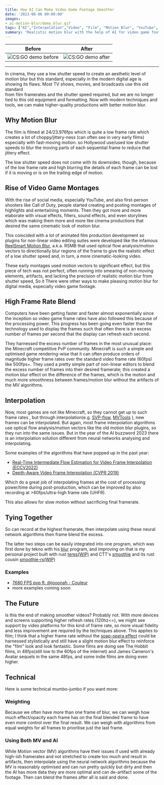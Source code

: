 ```yaml
---
title: How AI Can Make Video Game Footage Smoother
date: '2023-08-06 09:00:00'
images:
- ai-motion-blur/demo_blur.gif
tags: ["AI","Interpolation","Video", "Film", "Motion Blur", "YouTube", "Gaming"]
summary: "Realistic motion blur with the help of AI for video game footage."
---
```


| Before | After |
| --- | --- |
|![CS:GO demo before](demo.gif)| ![CS:GO demo after](demo_blur.gif) |

---

In cinema, they use a low shutter speed to create an 
aesthetic level of motion blur but this standard, especially 
in the modern digital age is showing its flaws. 
Most TV shows, movies, and broadcasts use this old standard  
from film framerates and the shutter speed required, but we are no longer 
tied to this old equipment and formatting. Now with modern techniques and tools,
we can make higher-quality productions with better motion blur.

## Why Motion Blur

The film is filmed at 24/23.976fps which is quite a low frame rate
which creates a lot of choppy/jittery-ness (can often see in very early films)
especially with fast-moving motion.
so Hollywood use/used low shutter speeds to blur the moving parts of
each sequential frame to reduce that jittery effect.

The low shutter speed does not come with its downsides, though, because of the low frame rate and high blurring
the details of each frame can be lost if it is moving or is on the trailing edge of motion.

## Rise of Video Game Montages

With the rise of social media, especially YouTube, and also first-person shooters like
Call of Duty, people started creating and posting montages of highlights and entertaining moments.
Then they got more and more elaborate with visual effects, filters, sound effects, and even storylines
which was making them more and more like cinema productions that desired the same cinematic
look of motion blur. 

This coincided with a lot of animated film production development so 
plugins for non-linear video editing suites were developed like the infamous [ReelSmart Motion Blur](https://revisionfx.com/products/rsmb/), a.k.a. RSMB 
that used optical flow analysis/motion vectors to directionally blur regions of the frame to give the realistic effect of a low shutter speed
and, in turn, a more cinematic-looking video.

These early montages used motion vectors to significant effect, but this piece of tech was not perfect, often running into smearing of non-moving 
elements, artifacts, and lacking the precision of realistic motion blur from shutter speed, So it 
There were other ways to make pleasing motion blur for digital media, especially video game footage.

## High Frame Rate Blend

Computers have been getting faster and faster almost exponentially since the inception
so video game frame rates have also followed this because of the processing power.
This progress has been going even faster than the technology used to display the frames
such that often there is an excess number of frames per second that the display can refresh
each second.

They harnessed the excess number of frames in the most unusual place: the Minecraft competitive PvP community.
Minecraft is such a simple and optimised game rendering-wise that it can often produce orders of magnitude higher frame rates over
the standard video frame rate (60fps) like 500fps+. They used a pretty simple part of non-linear editors 
to blend the excess number of frames into their desired framerate; this created a motion blur effect on the difference of the frames, which
is the motion and much more smoothness between frames/motion blur without the artifacts of the MV algorithms.

## Interpolation

Now, most games are not like Minecraft, so they cannot get up to such frame rates 
, but through interpolation(e.g. [SVP-flow](https://www.svp-team.com/), [MVTools](https://github.com/pinterf/mvtools) ), new frames can be interpolated. But again, most frame
interpolation algorithms use optical flow analysis/motion vectors like the old 
motion blur plugins, so they run into the same issues. But in the year of the AI buzzword 2023
there is an interpolation solution different from neural networks analysing and interpolating.

Some examples of the algorithms that have popped up in the past year:

- [Real-Time Intermediate Flow Estimation for Video Frame Interpolation (ECCV2022)](https://github.com/megvii-research/ECCV2022-RIFE)
- [Depth-Aware Video Frame Interpolation (CVPR 2019)](https://github.com/baowenbo/DAIN)

Which do a great job of interpolating frames at the cost of processing power/time during post-production, which can be improved 
by also recording at >60fps/ultra-high frame rate (UHFR).

This also allows for slow motion without sacrificing final framerate.

## Tying Together

So can record at the highest framerate, then interpolate using these neural network algorithms then frame blend the excess.

The latter two steps can be easily integrated into one program, which was first done by tekno with his [blur](https://github.com/f0e/blur) program, and improving on that is my personal project built with rust [teres(WIP)](https://github.com/animafps/teres) and CTT's [smoothie](https://github.com/couleur-tweak-tips/smoothie) and its rust cousin [smoothie-rs(WIP)](https://github.com/couleur-tweak-tips/smoothie-rs)

### Examples

- [7680 FPS pvp ft. @jooonah - Couleur](https://www.youtube.com/watch?v=57qF5kbTuM0)
- more examples coming soon

## The Future

Is this the end of making smoother videos? Probably not. With more devices and screens supporting higher refresh rates (120hz<=), we might see support by video platforms for this kind of frame rate, so more visual fidelity and less improvement are required by the techniques above. This applies to film; I think that a higher frame rate without the [soap-opera effect](https://en.wikipedia.org/wiki/Motion_interpolation#Soap_opera_effect) could be harnessed stylistically and still have a slight motion blur effect to reinforce the "film" look and look fantastic. Some films are doing see The Hobbit films, in 48fps(still low to the 60fps of the internet) and James Cameron's Avatar sequels in the same 48fps, and some indie films are doing even higher. 

## Technical

Here is some technical mumbo-jumbo if you want more:

### Weighting

Because we often have more than one frame of blur, we can weigh how much effect/opacity each frame has on the final blended frame to have even more control over the final result. We can weigh with algorithms from equal weights for all frames to prioritise just the last frame.

### Using Both MV and AI

While Motion vector (MV) algorithms have their issues if used with already high-ish framerates and not stretched to create too much and result in artifacts, then interpolate using the neural network algorithms because the MV is reasonably optimised and can run pretty quickly but dirty and then the AI has more data they are more optimal and can de-artifact some of the footage. Then can blend the frames after all is said and done.
